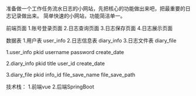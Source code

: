 准备做一个工作任务流水日志的小网站，先把核心的功能做出来吧，把最重要的日志记录做出来。
简单快速的小网站，功能简洁单一。

前端页面
1.账号登录页面
2.日志查询页面
3.日志保存页面
4.日志展示页面

数据表
1.用户表 user_info
2.日志信息表 diary_info
3.日志文件表 diary_file

1.user_info
	pkid
	username
	password
	create_date

2.diary_info
	pkid
	title
	user_id
	create_date

3.diary_file
	pkid
	info_id
	file_save_name
	file_save_path
	
技术栈：
1.前端vue
2.后端SpringBoot